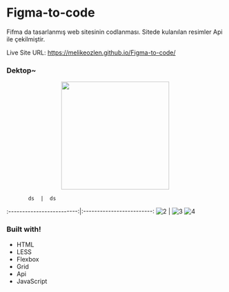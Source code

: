 # Figma-to-code
Fifma da tasarlanmış web sitesinin codlanması. Sitede kulanılan resimler Api ile çekilmiştir.

Live Site URL: https://melikeozlen.github.io/Figma-to-code/

### Dektop~

<p align="center">
  <img width="250" height="250" src="https://user-images.githubusercontent.com/44196940/167248427-bd5d319f-97e4-4f77-8864-5b110328f808.PNG">
</p>

           ds  |  ds
:-------------------------:|:-------------------------:
![2](https://user-images.githubusercontent.com/44196940/167248432-0436e59d-5fec-468d-879b-d87b0b6b0e9e.PNG) |  ![3](https://user-images.githubusercontent.com/44196940/167248434-83b24960-a108-4eb6-85de-573be54c53f3.PNG)
![4](https://user-images.githubusercontent.com/44196940/167248437-981b2757-fa80-4fea-876d-3ed963379333.PNG)


### Built with!
- HTML
- LESS
- Flexbox
- Grid
- Api
- JavaScript
